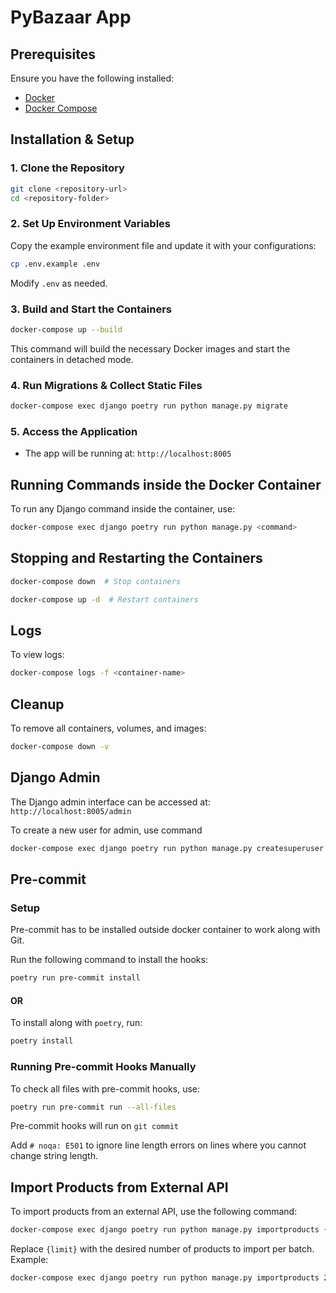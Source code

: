 # PyBazaar App

## Prerequisites

Ensure you have the following installed:

- [Docker](https://docs.docker.com/get-docker/)
- [Docker Compose](https://docs.docker.com/compose/install/)

## Installation & Setup

### 1. Clone the Repository

```bash
git clone <repository-url>
cd <repository-folder>
```

### 2. Set Up Environment Variables

Copy the example environment file and update it with your configurations:

```bash
cp .env.example .env
```

Modify `.env` as needed.

### 3. Build and Start the Containers

```bash
docker-compose up --build
```

This command will build the necessary Docker images and start the containers in detached mode.

### 4. Run Migrations & Collect Static Files

```bash
docker-compose exec django poetry run python manage.py migrate
```

### 5. Access the Application

- The app will be running at: `http://localhost:8005`

## Running Commands inside the Docker Container

To run any Django command inside the container, use:

```bash
docker-compose exec django poetry run python manage.py <command>
```

## Stopping and Restarting the Containers

```bash
docker-compose down  # Stop containers
```

```bash
docker-compose up -d  # Restart containers
```

## Logs

To view logs:

```bash
docker-compose logs -f <container-name>
```

[//]: # (## Running Tests)

[//]: # (```bash)

[//]: # (docker-compose exec web poetry run pytest)

## Cleanup

To remove all containers, volumes, and images:

```bash
docker-compose down -v
```

## Django Admin

The Django admin interface can be accessed at: `http://localhost:8005/admin`

To create a new user for admin, use command

```bash
docker-compose exec django poetry run python manage.py createsuperuser
```

## Pre-commit

### Setup

Pre-commit has to be installed outside docker container to work along with Git.

Run the following command to install the hooks:

```bash
poetry run pre-commit install
```

#### OR

To install along with `poetry`, run:

```bash
poetry install
```

### Running Pre-commit Hooks Manually

To check all files with pre-commit hooks, use:

```bash
poetry run pre-commit run --all-files
```

Pre-commit hooks will run on `git commit`

Add `# noqa: E501` to ignore line length errors on lines where you cannot change string length.

## Import Products from External API

To import products from an external API, use the following command:

```bash
docker-compose exec django poetry run python manage.py importproducts {limit}
```

Replace `{limit}` with the desired number of products to import per batch.
Example:

```bash
docker-compose exec django poetry run python manage.py importproducts 25
```
